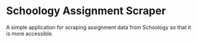 # Schoology Assignment Scraper
A simple application for scraping assignment data from Schoology so that it is more accessible.
